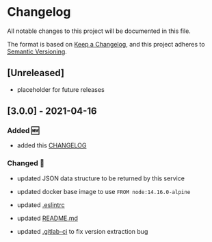 # Changelog

All notable changes to this project will be documented in this file.

The format is based on [Keep a Changelog](https://keepachangelog.com/en/1.0.0/),
and this project adheres to [Semantic Versioning](https://semver.org/spec/v2.0.0.html).

## [Unreleased]

+ placeholder for future releases

## [3.0.0] - 2021-04-16

### Added 🆕

+ added this [CHANGELOG](./CHANGELOG.md)

### Changed 🔄

+ updated JSON data structure to be returned by this service

+ updated docker base image to use `FROM node:14.16.0-alpine`

+ updated [.eslintrc](./.eslintrc)

+ updated [README.md](./README.md)

+ updated [.gitlab-ci](./.gitlab-ci.yml) to fix version extraction bug
